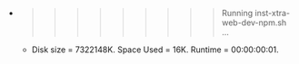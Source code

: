 * >>>>>>>>> Running inst-xtra-web-dev-npm.sh ...
  * Disk size = 7322148K. Space Used = 16K. Runtime = 00:00:00:01.
